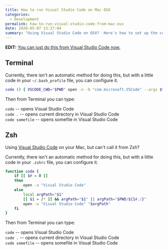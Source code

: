 ```yaml
---
title: How to run Visual Studio Code on Mac OSX
categories:
  - Development
permalink: how-to-run-visual-studio-code-from-mac-osx
date: 2020-05-07 13:27:04
summary: "Using Visual Studio Code on OSX?  Here's how to set up the command line for Zsh or Terminal."
---
```


**EDIT:** [You can just do this from Visual Studio Code now.](https://code.visualstudio.com/docs/setup/osx)

## Terminal

Currently, there isn't an automatic method for doing this, but with a little code in your `~/.bash_profile` file, you can configure it.

```bash
code () { VSCODE_CWD="$PWD" open -n -b "com.microsoft.VSCode" --args $* ;}
```

Then from Terminal you can type:

`code`  -- opens Visual Studio Code  
`code .` -- opens current directory in Visual Studio Code  
`code somefile` -- opens somefile in Visual Studio Code  

## Zsh

Using [Visual Studio Code](https://code.visualstudio.com) on your Mac, but can't call it from Zsh?

Currently, there isn't an automatic method for doing this, but with a little code in your `.zshrc` file, you can configure it.

```zsh
function code {
    if [[ $# = 0 ]]
    then
        open -a "Visual Studio Code"
    else
        local argPath="$1"
        [[ $1 = /* ]] && argPath="$1" || argPath="$PWD/${1#./}"
        open -a "Visual Studio Code" "$argPath"
    fi
}
```
Then from Terminal you can type:

`code`  -- opens Visual Studio Code  
`code .` -- opens current directory in Visual Studio Code  
`code somefile` -- opens somefile in Visual Studio Code  
